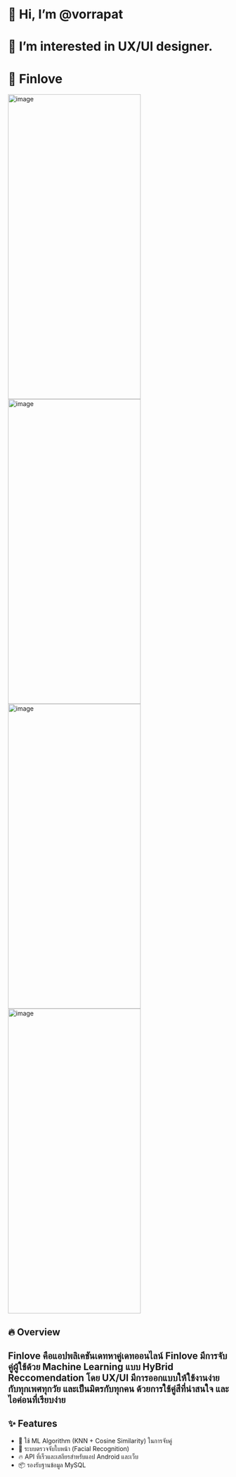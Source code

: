 # 👋 Hi, I’m @vorrapat
# 👀 I’m interested in UX/UI designer.

# 🩵 Finlove 

<img width="302" height="693" alt="image" src="https://github.com/user-attachments/assets/0666f651-a31f-4758-a327-46a88c8d63a2" />
<img width="302" height="693" alt="image" src="https://github.com/user-attachments/assets/e0812d58-c5ae-4ea3-91b8-bd09cd3c8af1" />
<img width="302" height="693" alt="image" src="https://github.com/user-attachments/assets/266ddb18-b38c-4c83-b191-a8941047104a" />
<img width="302" height="693" alt="image" src="https://github.com/user-attachments/assets/1b2b203e-b7c4-4867-ab6c-4529901074e1" />

## 🔥 Overview
Finlove คือแอปพลิเคชันเดทหาคู่เดทออนไลน์ Finlove มีการจับคู่ผู้ใช้ด้วย Machine Learning แบบ HyBrid Reccomendation
โดย UX/UI มีการออกแบบให้ใช้งานง่ายกับทุกเพศทุกวัย และเป็นมิตรกับทุกคน ด้วยการใช้คู่สีที่น่าสนใจ และไอค่อนที่เรียบง่าย
---

## ✨ Features

- 🧠 ใช้ ML Algorithm (KNN + Cosine Similarity) ในการจับคู่
- 👤 ระบบตรวจจับใบหน้า (Facial Recognition)
- 🔥 API ที่เร็วและเสถียรสำหรับแอป Android และเว็บ
- 📦 รองรับฐานข้อมูล MySQL



